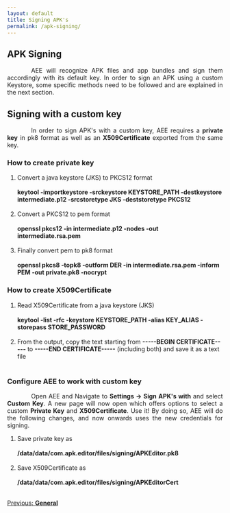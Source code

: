 ```yaml
---
layout: default
title: Signing APK's
permalink: /apk-signing/
---
```


<style>
    tab1 { padding-left: 4em; }
</style>

## APK Signing

<p style="text-align: justify;"><tab1>AEE will recognize APK files and app bundles and sign them accordingly with its default key. In order to sign an APK using a custom Keystore, some specific methods need to be followed and are explained in the next section.</tab1></p>

## Signing with a custom key

<p style="text-align: justify;"><tab1>In order to sign APK's with a custom key, AEE requires a <b>private key</b> in pk8 format as well as an <b>X509Certificate</b> exported from the same key.</tab1></p>

### How to create private key

<ol>
    <li>Convert a java keystore (JKS) to PKCS12 format<br><br><b>keytool -importkeystore -srckeystore KEYSTORE_PATH -destkeystore intermediate.p12 -srcstoretype JKS -deststoretype PKCS12</b><br><br></li>
    <li>Convert a PKCS12 to pem format<br><br><b>openssl pkcs12 -in intermediate.p12 -nodes -out intermediate.rsa.pem</b><br><br></li>
    <li>Finally convert pem to pk8 format<br><br><b>openssl pkcs8 -topk8 -outform DER -in intermediate.rsa.pem -inform PEM -out private.pk8 -nocrypt</b><br></li>
</ol>

### How to create X509Certificate

<ol>
    <li>Read X509Certificate from a java keystore (JKS)<br><br><b>keytool -list -rfc -keystore KEYSTORE_PATH -alias KEY_ALIAS -storepass STORE_PASSWORD</b><br><br></li>
    <li>From the output, copy the text starting from <b>-----BEGIN CERTIFICATE-----</b> to <b>-----END CERTIFICATE-----</b> (including both) and save it as a text file<br><br></li>
</ol>

### Configure AEE to work with custom key

<p style="text-align: justify;"><tab1>Open AEE and Navigate to <b>Settings -> Sign APK's with</b> and select <b>Custom Key</b>. A new page will now open which offers options to select a custom <b>Private Key</b> and <b>X509Certificate</b>. Use it! By doing so, AEE will do the following changes, and now onwards uses the new credentials for signing.</tab1></p>

<ol>
    <li>Save private key as<br><br><b>/data/data/com.apk.editor/files/signing/APKEditor.pk8</b><br><br></li>
    <li>Save X509Certificate as<br><br><b>/data/data/com.apk.editor/files/signing/APKEditorCert</b><br><br></li>
</ol>

<p style="color: blue; text-align: start"><a href="{{ site.github.url }}/general/">Previous: <b>General</b></a></p>
